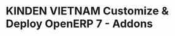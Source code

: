 KINDEN VIETNAM Customize & Deploy OpenERP 7  - Addons
=====================================================

